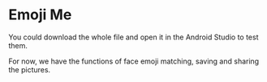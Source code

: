 # Emoji Me
You could download the whole file and open it in the Android Studio to test them.


For now, we have the functions of face emoji matching, saving and sharing the pictures.
